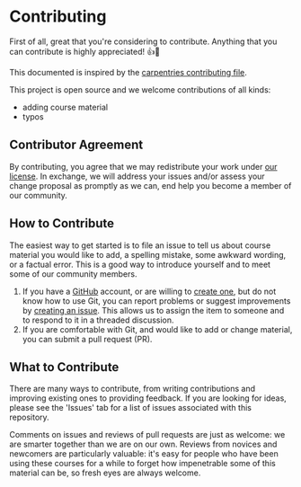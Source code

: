 # Contributing

First of all, great that you're considering to contribute. Anything that you can contribute is highly appreciated! :thumbsup::tada:

This documented is inspired by the [carpentries contributing file](https://github.com/carpentries/lesson-example/blob/main/CONTRIBUTING.md). 

This project is open source and we welcome contributions of all kinds:
- adding course material
- typos

## Contributor Agreement

By contributing, you agree that we may redistribute your work under [our license](LICENSE.md). In exchange, we will address your issues and/or assess your change proposal as promptly as we can, end help you become a member of our community.

## How to Contribute

The easiest way to get started is to file an issue to tell us about course material you would like to add, a spelling mistake, some awkward wording, or a factual error. This is a good way to introduce yourself and to meet some of our community members.

1.  If you have a [GitHub](https://github.com/) account, or are willing to [create one](https://github.com/join), but do not know how to use Git, you can report problems or suggest improvements by [creating an issue](https://github.com/sib-swiss/training-collection/issues). This allows us to assign the item to someone and to respond to it in a threaded discussion.
2.  If you are comfortable with Git, and would like to add or change material,  you can submit a pull request (PR). 

## What to Contribute

There are many ways to contribute, from writing contributions and improving existing ones to providing feedback. If you are looking for ideas, please see the 'Issues' tab for  a list of issues associated with this repository.

Comments on issues and reviews of pull requests are just as welcome: we are smarter together than we are on our own. Reviews from novices and newcomers are particularly valuable: it's easy for people who have been using these courses for a while to forget how impenetrable some of this material can be, so fresh eyes are always welcome.
